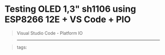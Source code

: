 # Testing OLED 1,3" sh1106 using ESP8266 12E + VS Code + PIO 

> Visual Studio Code - Platform IO

> ------

> tags: 